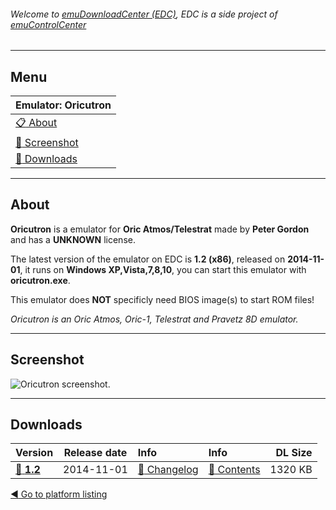 ###### Welcome to [emuDownloadCenter (EDC)](https://github.com/PhoenixInteractiveNL/emuDownloadCenter/wiki/), EDC is a side project of [emuControlCenter](https://github.com/PhoenixInteractiveNL/emuControlCenter/wiki/)
***
## Menu
| **Emulator: Oricutron** |
|:---------|
| [:clipboard: About](#about) |
| [:sunrise: Screenshot](#screenshot) |
| [:floppy_disk: Downloads](#downloads) |
***
## About
**Oricutron** is a emulator for **Oric Atmos/Telestrat** made by **Peter Gordon** and has a **UNKNOWN** license.

The latest version of the emulator on EDC is **1.2 (x86)**, released on **2014-11-01**, it runs on **Windows XP,Vista,7,8,10**, you can start this emulator with **oricutron.exe**.

This emulator does **NOT** specificly need BIOS image(s) to start ROM files!

_Oricutron is an Oric Atmos, Oric-1, Telestrat and Pravetz 8D emulator._
***
## Screenshot
![](https://raw.githubusercontent.com/PhoenixInteractiveNL/emuDownloadCenter/master/hooks/oricutron/screen.jpg "Oricutron screenshot.")
***
## Downloads
| Version  | Release date  | Info       | Info       | DL Size    |
|:---------|:-------------:|:-----------|:-----------|-----------:|
| [:floppy_disk: **1.2**](https://github.com/PhoenixInteractiveNL/edc-repo0004/raw/master/oricutron/1.2.7z) | 2014-11-01 | [:page_facing_up: Changelog](https://github.com/PhoenixInteractiveNL/edc-repo0004/blob/master/oricutron/1.2_changelog.txt) | [:mag_right: Contents](https://github.com/PhoenixInteractiveNL/edc-repo0004/blob/master/oricutron/1.2_contents.txt) | 1320 KB |

[:arrow_backward: Go to platform listing](https://github.com/PhoenixInteractiveNL/emuDownloadCenter/wiki/EDC-Platform-List)
